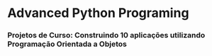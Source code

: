 # Advanced Python Programing
### Projetos de Curso: Construindo 10 aplicações utilizando Programação Orientada a Objetos
